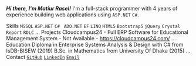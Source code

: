 ***Hi there, I'm _Matiur Rasel_!***
I'm a full-stack programmer with 4 years of experience building web applications using `ASP.NET` `C#`.

Skills
`MSSQL` `ASP.NET`  `C# ` `ADO.NET`  `EF`  `LINQ` `HTML5`  `Bootstrap5`  `jQuery` `Crystal Report`  `RDLC`
...
Projects
Cloudcampus24 - Full ERP Software for Educational Management System - Not Available - https://cloudcampus24.com/
...
Education
Diploma in Enterprise Systems Analysis & Design with C# from IsDB-BISEW (2019)
B.Sc. in Mathematics from University Of Dhaka (2015)
...
Contact
[`GitHub`](https://github.com/MatiurRasel)
[`LinkedIn`](https://www.linkedin.com/in/matiur-rasel-05a6b316b/)
[`Email`](matiurrasel1002@gmail.com)
 
 


